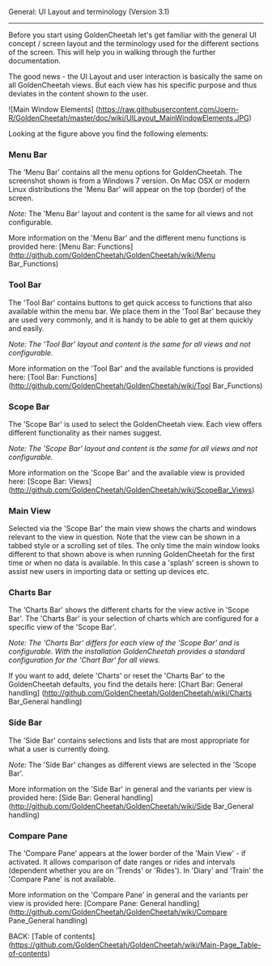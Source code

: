 General: UI Layout and terminology (Version 3.1)
***
Before you start using GoldenCheetah let's get familiar with the general UI concept / screen layout and the terminology used for the different sections of the screen. This will help you in walking through the further documentation.

The good news - the UI Layout and user interaction is basically the same on all GoldenCheetah views. But each view has his specific purpose and thus deviates in the content shown to the user.

![Main Window Elements] (https://raw.githubusercontent.com/Joern-R/GoldenCheetah/master/doc/wiki/UILayout_MainWindowElements.JPG)

Looking at the figure above you find the following elements:

### Menu Bar 
The 'Menu Bar' contains all the menu options for GoldenCheetah. The screenshot shown is from a Windows 7 version. On Mac OSX or modern Linux distributions the 'Menu Bar' will appear on the top (border) of the screen. 

_Note:_ The 'Menu Bar' layout and content is the same for all views and not configurable.

More information on the 'Menu Bar' and the different menu functions is provided here: [Menu Bar: Functions] (http://github.com/GoldenCheetah/GoldenCheetah/wiki/Menu Bar_Functions)

### Tool Bar 
The 'Tool Bar' contains buttons to get quick access to functions that also available within the menu bar. We place them in the 'Tool Bar' because they are used very commonly, and it is handy to be able to get at them quickly and easily.

_Note: The 'Tool Bar' layout and content is the same for all views and not configurable._

More information on the 'Tool Bar' and the available functions is provided here: [Tool Bar: Functions] (http://github.com/GoldenCheetah/GoldenCheetah/wiki/Tool Bar_Functions)

### Scope Bar
The 'Scope Bar' is used to select the GoldenCheetah view. Each view offers different functionality as their names suggest. 

_Note: The 'Scope Bar' layout and content is the same for all views and not configurable._

More information on the 'Scope Bar' and the available view is provided here: [Scope Bar: Views] (http://github.com/GoldenCheetah/GoldenCheetah/wiki/ScopeBar_Views)

### Main View 
Selected via the 'Scope Bar' the main view shows the charts and windows relevant to the view in question. Note that the view can be shown in a tabbed style or a scrolling set of tiles. The only time the main window looks different to that shown above is when running GoldenCheetah for the first time or when no data is available. In this case a 'splash' screen is shown to assist new users in importing data or setting up devices etc.

### Charts Bar
The 'Charts Bar' shows the different charts for the view active in 'Scope Bar'. The 'Charts Bar' is your selection of charts which are configured for a specific view of the 'Scope Bar'. 

_Note: The 'Charts Bar' differs for each view of the 'Scope Bar' and is configurable. With the installation GoldenCheetah provides a standard configuration for the 'Chart Bar' for all views._

If you want to add, delete 'Charts' or reset the 'Charts Bar' to the GoldenCheetah defaults, you find the details here: [Chart Bar: General handling] (http://github.com/GoldenCheetah/GoldenCheetah/wiki/Charts Bar_General handling)

### Side Bar 
The 'Side Bar' contains selections and lists that are most appropriate for what a user is currently doing. 

_Note:_ The 'Side Bar' changes as different views are selected in the 'Scope Bar'. 

More information on the 'Side Bar' in general and the variants per view is provided here: [Side Bar: General handling] (http://github.com/GoldenCheetah/GoldenCheetah/wiki/Side Bar_General handling)

### Compare Pane

The 'Compare Pane' appears at the lower border of the 'Main View' - if activated. It allows comparison of date ranges or rides and intervals (dependent whether you are on 'Trends' or 'Rides'). In 'Diary' and 'Train' the 'Compare Pane' is not available.

More information on the 'Compare Pane' in general and the variants per view is provided here: [Compare Pane: General handling] (http://github.com/GoldenCheetah/GoldenCheetah/wiki/Compare Pane_General handling)

BACK: [Table of contents] (https://github.com/GoldenCheetah/GoldenCheetah/wiki/Main-Page_Table-of-contents)
